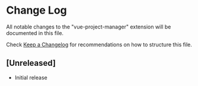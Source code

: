 # Change Log

All notable changes to the "vue-project-manager" extension will be documented in this file.

Check [Keep a Changelog](http://keepachangelog.com/) for recommendations on how to structure this file.

## [Unreleased]

- Initial release
